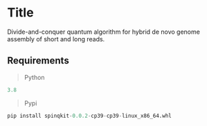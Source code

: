 # Title
Divide-and-conquer quantum algorithm for hybrid de novo genome assembly of short and long reads.

## Requirements
>Python
```python
3.8
```
>Pypi
```python
pip install spinqkit-0.0.2-cp39-cp39-linux_x86_64.whl
```
